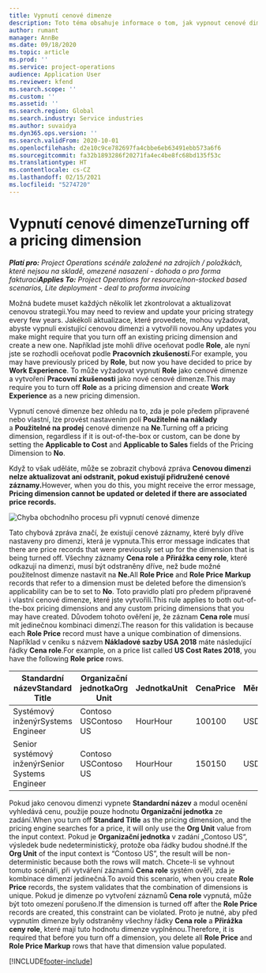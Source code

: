 ```yaml
---
title: Vypnutí cenové dimenze
description: Toto téma obsahuje informace o tom, jak vypnout cenové dimenze.
author: rumant
manager: AnnBe
ms.date: 09/18/2020
ms.topic: article
ms.prod: ''
ms.service: project-operations
audience: Application User
ms.reviewer: kfend
ms.search.scope: ''
ms.custom: ''
ms.assetid: ''
ms.search.region: Global
ms.search.industry: Service industries
ms.author: suvaidya
ms.dyn365.ops.version: ''
ms.search.validFrom: 2020-10-01
ms.openlocfilehash: d2e10c9ce782697fa4cbbe6eb63491ebb573a6f6
ms.sourcegitcommit: fa32b1893286f20271fa4ec4be8fc68bd135f53c
ms.translationtype: HT
ms.contentlocale: cs-CZ
ms.lasthandoff: 02/15/2021
ms.locfileid: "5274720"
---
```

# <a name="turning-off-a-pricing-dimension"></a><span data-ttu-id="984b6-103">Vypnutí cenové dimenze</span><span class="sxs-lookup"><span data-stu-id="984b6-103">Turning off a pricing dimension</span></span>

<span data-ttu-id="984b6-104">_**Platí pro:** Project Operations scénáře založené na zdrojích / položkách, které nejsou na skladě, omezené nasazení - dohoda o pro forma fakturaci_</span><span class="sxs-lookup"><span data-stu-id="984b6-104">_**Applies To:** Project Operations for resource/non-stocked based scenarios, Lite deployment - deal to proforma invoicing_</span></span>

<span data-ttu-id="984b6-105">Možná budete muset každých několik let zkontrolovat a aktualizovat cenovou strategii.</span><span class="sxs-lookup"><span data-stu-id="984b6-105">You may need to review and update your pricing strategy every few years.</span></span> <span data-ttu-id="984b6-106">Jakékoli aktualizace, které provedete, mohou vyžadovat, abyste vypnuli existující cenovou dimenzi a vytvořili novou.</span><span class="sxs-lookup"><span data-stu-id="984b6-106">Any updates you make might require that you turn off an existing pricing dimension and create a new one.</span></span> <span data-ttu-id="984b6-107">Například jste mohli dříve oceňovat podle **Role**, ale nyní jste se rozhodli oceňovat podle **Pracovních zkušeností**.</span><span class="sxs-lookup"><span data-stu-id="984b6-107">For example, you may have previously priced by **Role**, but now you have decided to price by **Work Experience**.</span></span> <span data-ttu-id="984b6-108">To může vyžadovat vypnutí **Role** jako cenové dimenze a vytvoření **Pracovní zkušenosti** jako nové cenové dimenze.</span><span class="sxs-lookup"><span data-stu-id="984b6-108">This may require you to turn off **Role** as a pricing dimension and create **Work Experience** as a new pricing dimension.</span></span> 

<span data-ttu-id="984b6-109">Vypnutí cenové dimenze bez ohledu na to, zda je pole předem připravené nebo vlastní, lze provést nastavením polí **Použitelné na náklady** a **Použitelné na prodej** cenové dimenze na **Ne**.</span><span class="sxs-lookup"><span data-stu-id="984b6-109">Turning off a pricing dimension, regardless if it is out-of-the-box or custom, can be done by setting the **Applicable to Cost** and **Applicable to Sales** fields of the Pricing Dimension to **No**.</span></span>

<span data-ttu-id="984b6-110">Když to však uděláte, může se zobrazit chybová zpráva **Cenovou dimenzi nelze aktualizovat ani odstranit, pokud existují přidružené cenové záznamy.**</span><span class="sxs-lookup"><span data-stu-id="984b6-110">However, when you do this, you might receive the error message, **Pricing dimension cannot be updated or deleted if there are associated price records.**</span></span>

![Chyba obchodního procesu při vypnutí cenové dimenze](media/Business-Process-Error.png)

<span data-ttu-id="984b6-112">Tato chybová zpráva značí, že existují cenové záznamy, které byly dříve nastaveny pro dimenzi, která je vypnuta.</span><span class="sxs-lookup"><span data-stu-id="984b6-112">This error message indicates that there are price records that were previously set up for the dimension that is being turned off.</span></span> <span data-ttu-id="984b6-113">Všechny záznamy **Cena role** a **Přirážka ceny role**, které odkazují na dimenzi, musí být odstraněny dříve, než bude možné použitelnost dimenze nastavit na **Ne.**</span><span class="sxs-lookup"><span data-stu-id="984b6-113">All **Role Price** and **Role Price Markup** records that refer to a dimension must be deleted before the dimension’s applicability can be to set to **No**.</span></span> <span data-ttu-id="984b6-114">Toto pravidlo platí pro předem připravené i vlastní cenové dimenze, které jste vytvořili.</span><span class="sxs-lookup"><span data-stu-id="984b6-114">This rule applies to both out-of-the-box pricing dimensions and any custom pricing dimensions that you may have created.</span></span> <span data-ttu-id="984b6-115">Důvodem tohoto ověření je, že záznam **Cena role** musí mít jedinečnou kombinaci dimenzí.</span><span class="sxs-lookup"><span data-stu-id="984b6-115">The reason for this validation is because each **Role Price** record must have a unique combination of dimensions.</span></span> <span data-ttu-id="984b6-116">Například v ceníku s názvem **Nákladové sazby USA 2018** máte následující řádky **Cena role**.</span><span class="sxs-lookup"><span data-stu-id="984b6-116">For example, on a price list called **US Cost Rates 2018**, you have the following **Role price** rows.</span></span> 

| <span data-ttu-id="984b6-117">Standardní název</span><span class="sxs-lookup"><span data-stu-id="984b6-117">Standard Title</span></span>         | <span data-ttu-id="984b6-118">Organizační jednotka</span><span class="sxs-lookup"><span data-stu-id="984b6-118">Org Unit</span></span>    |<span data-ttu-id="984b6-119">Jednotka</span><span class="sxs-lookup"><span data-stu-id="984b6-119">Unit</span></span>   |<span data-ttu-id="984b6-120">Cena</span><span class="sxs-lookup"><span data-stu-id="984b6-120">Price</span></span>  |<span data-ttu-id="984b6-121">Měna</span><span class="sxs-lookup"><span data-stu-id="984b6-121">Currency</span></span>  |
| -----------------------|-------------|-------|-------|----------|
| <span data-ttu-id="984b6-122">Systémový inženýr</span><span class="sxs-lookup"><span data-stu-id="984b6-122">Systems Engineer</span></span>|<span data-ttu-id="984b6-123">Contoso US</span><span class="sxs-lookup"><span data-stu-id="984b6-123">Contoso US</span></span>|<span data-ttu-id="984b6-124">Hour</span><span class="sxs-lookup"><span data-stu-id="984b6-124">Hour</span></span>| <span data-ttu-id="984b6-125">100</span><span class="sxs-lookup"><span data-stu-id="984b6-125">100</span></span>|<span data-ttu-id="984b6-126">USD</span><span class="sxs-lookup"><span data-stu-id="984b6-126">USD</span></span>|
| <span data-ttu-id="984b6-127">Senior systémový inženýr</span><span class="sxs-lookup"><span data-stu-id="984b6-127">Senior Systems Engineer</span></span>|<span data-ttu-id="984b6-128">Contoso US</span><span class="sxs-lookup"><span data-stu-id="984b6-128">Contoso US</span></span>|<span data-ttu-id="984b6-129">Hour</span><span class="sxs-lookup"><span data-stu-id="984b6-129">Hour</span></span>| <span data-ttu-id="984b6-130">150</span><span class="sxs-lookup"><span data-stu-id="984b6-130">150</span></span>| <span data-ttu-id="984b6-131">USD</span><span class="sxs-lookup"><span data-stu-id="984b6-131">USD</span></span>|


<span data-ttu-id="984b6-132">Pokud jako cenovou dimenzi vypnete **Standardní název** a modul ocenění vyhledává cenu, použije pouze hodnotu **Organizační jednotka** ze zadání.</span><span class="sxs-lookup"><span data-stu-id="984b6-132">When you turn off **Standard Title** as the pricing dimension, and the pricing engine searches for a price, it will only use the **Org Unit** value from the input context.</span></span> <span data-ttu-id="984b6-133">Pokud je **Organizační jednotka** v zadání „Contoso US“, výsledek bude nedeterministický, protože oba řádky budou shodné.</span><span class="sxs-lookup"><span data-stu-id="984b6-133">If the **Org Unit** of the input context is “Contoso US”, the result will be non-deterministic because both the rows will match.</span></span> <span data-ttu-id="984b6-134">Chcete-li se vyhnout tomuto scénáři, při vytváření záznamů **Cena role** systém ověří, zda je kombinace dimenzí jedinečná.</span><span class="sxs-lookup"><span data-stu-id="984b6-134">To avoid this scenario, when you create **Role Price** records, the system validates that the combination of dimensions is unique.</span></span> <span data-ttu-id="984b6-135">Pokud je dimenze po vytvoření záznamů **Cena role** vypnutá, může být toto omezení porušeno.</span><span class="sxs-lookup"><span data-stu-id="984b6-135">If the dimension is turned off after the **Role Price** records are created, this constraint can be violated.</span></span> <span data-ttu-id="984b6-136">Proto je nutné, aby před vypnutím dimenze byly odstraněny všechny řádky **Cena role** a **Přirážka ceny role**, které mají tuto hodnotu dimenze vyplněnou.</span><span class="sxs-lookup"><span data-stu-id="984b6-136">Therefore, it is required that before you turn off a dimension, you delete all **Role Price** and **Role Price Markup** rows that have that dimension value populated.</span></span>


[!INCLUDE[footer-include](../includes/footer-banner.md)]